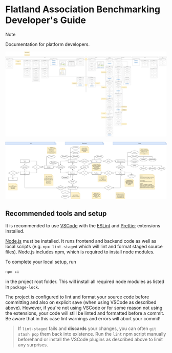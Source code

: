 # Flatland Association Benchmarking Developer's Guide

> [!NOTE]  
> Documentation for platform developers.

![WebFlow.drawio.png](img/development/WebFlow.drawio.png)

![ERDiagram.drawio.png](img/development/ERDiagram.drawio.png)

## Recommended tools and setup

It is recommended to use [VSCode](https://code.visualstudio.com) with the [ESLint](https://marketplace.visualstudio.com/items?itemName=dbaeumer.vscode-eslint) and [Prettier](https://marketplace.visualstudio.com/items?itemName=esbenp.prettier-vscode) extensions installed.

[Node.js](https://nodejs.org) must be installed. It runs frontend and backend code as well as local scripts (e.g. `npx lint-staged` which will lint and format staged source files). Node.js includes npm, which is required to install node modules.

To complete your local setup, run
```bash
npm ci
```
in the project root folder. This will install all required node modules as listed in `package-lock`.

The project is configured to lint and format your source code before committing and also on explicit save (when using VSCode as described above). However, if you're not using VSCode or for some reason not using the extensions, your code will still be linted and formatted before a commit. Be aware that in this case lint warnings and errors will abort your commit!

>If `lint-staged` fails and **discards** your changes, you can often `git stash pop` them back into existence. Run the `lint` npm script manually beforehand or install the VSCode plugins as described above to limit any surprises.
